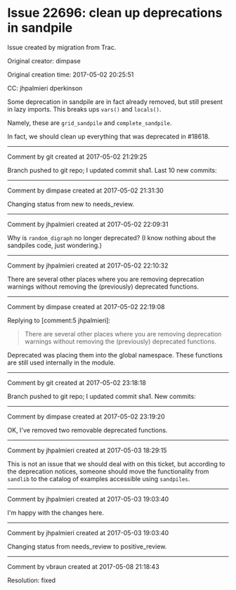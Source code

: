 # Issue 22696: clean up deprecations in sandpile

Issue created by migration from Trac.

Original creator: dimpase

Original creation time: 2017-05-02 20:25:51

CC:  jhpalmieri dperkinson

Some deprecation in sandpile are in fact already removed, but still present in lazy imports. This breaks ups `vars()` and `locals()`.

Namely, these are `grid_sandpile` and `complete_sandpile`.

In fact, we should clean up everything that was deprecated in #18618.


---

Comment by git created at 2017-05-02 21:29:25

Branch pushed to git repo; I updated commit sha1. Last 10 new commits:


---

Comment by dimpase created at 2017-05-02 21:31:30

Changing status from new to needs_review.


---

Comment by jhpalmieri created at 2017-05-02 22:09:31

Why is `random_digraph` no longer deprecated? (I know nothing about the sandpiles code, just wondering.)


---

Comment by jhpalmieri created at 2017-05-02 22:10:32

There are several other places where you are removing deprecation warnings without removing the (previously) deprecated functions.


---

Comment by dimpase created at 2017-05-02 22:19:08

Replying to [comment:5 jhpalmieri]:
> There are several other places where you are removing deprecation warnings without removing the (previously) deprecated functions.

Deprecated was placing them into the global namespace. These functions are still used internally in the module.


---

Comment by git created at 2017-05-02 23:18:18

Branch pushed to git repo; I updated commit sha1. New commits:


---

Comment by dimpase created at 2017-05-02 23:19:20

OK, I've removed two removable deprecated functions.


---

Comment by jhpalmieri created at 2017-05-03 18:29:15

This is not an issue that we should deal with on this ticket, but according to the deprecation notices, someone should move the functionality from `sandlib` to the catalog of examples accessible using `sandpiles`.


---

Comment by jhpalmieri created at 2017-05-03 19:03:40

I'm happy with the changes here.


---

Comment by jhpalmieri created at 2017-05-03 19:03:40

Changing status from needs_review to positive_review.


---

Comment by vbraun created at 2017-05-08 21:18:43

Resolution: fixed
